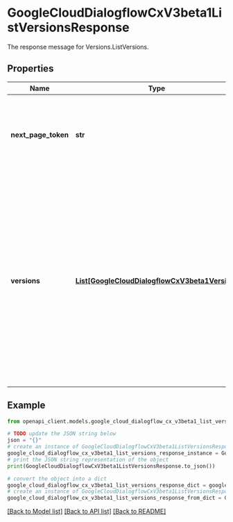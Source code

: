 # GoogleCloudDialogflowCxV3beta1ListVersionsResponse

The response message for Versions.ListVersions.

## Properties

Name | Type | Description | Notes
------------ | ------------- | ------------- | -------------
**next_page_token** | **str** | Token to retrieve the next page of results, or empty if there are no more results in the list. | [optional] 
**versions** | [**List[GoogleCloudDialogflowCxV3beta1Version]**](GoogleCloudDialogflowCxV3beta1Version.md) | A list of versions. There will be a maximum number of items returned based on the page_size field in the request. The list may in some cases be empty or contain fewer entries than page_size even if this isn&#39;t the last page. | [optional] 

## Example

```python
from openapi_client.models.google_cloud_dialogflow_cx_v3beta1_list_versions_response import GoogleCloudDialogflowCxV3beta1ListVersionsResponse

# TODO update the JSON string below
json = "{}"
# create an instance of GoogleCloudDialogflowCxV3beta1ListVersionsResponse from a JSON string
google_cloud_dialogflow_cx_v3beta1_list_versions_response_instance = GoogleCloudDialogflowCxV3beta1ListVersionsResponse.from_json(json)
# print the JSON string representation of the object
print(GoogleCloudDialogflowCxV3beta1ListVersionsResponse.to_json())

# convert the object into a dict
google_cloud_dialogflow_cx_v3beta1_list_versions_response_dict = google_cloud_dialogflow_cx_v3beta1_list_versions_response_instance.to_dict()
# create an instance of GoogleCloudDialogflowCxV3beta1ListVersionsResponse from a dict
google_cloud_dialogflow_cx_v3beta1_list_versions_response_from_dict = GoogleCloudDialogflowCxV3beta1ListVersionsResponse.from_dict(google_cloud_dialogflow_cx_v3beta1_list_versions_response_dict)
```
[[Back to Model list]](../README.md#documentation-for-models) [[Back to API list]](../README.md#documentation-for-api-endpoints) [[Back to README]](../README.md)


